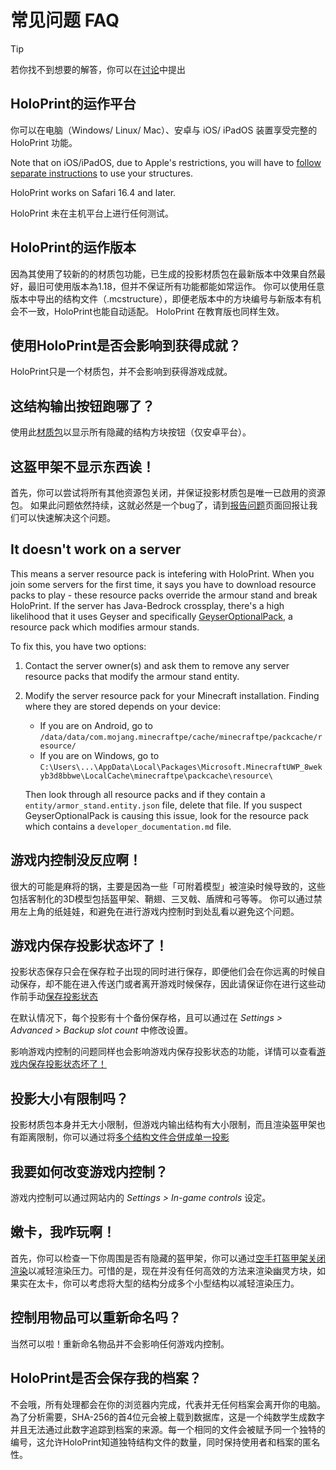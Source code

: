 # 常见问题 FAQ
> [!TIP]
> 若你找不到想要的解答，你可以在[讨论](https://github.com/SuperLlama88888/holoprint/discussions/new?category=q-a)中提出

## HoloPrint的运作平台
你可以在电脑（Windows/ Linux/ Mac）、安卓与 iOS/ iPadOS 装置享受完整的 HoloPrint 功能。

Note that on iOS/iPadOS, due to Apple's restrictions, you will have to [follow separate instructions](/creating-packs#ios-ipados) to use your structures.

HoloPrint works on Safari 16.4 and later.

HoloPrint 未在主机平台上进行任何测试。

## HoloPrint的运作版本
因為其使用了较新的的材质包功能，已生成的投影材质包在最新版本中效果自然最好，最旧可使用版本為1.18，但并不保证所有功能都能如常运作。
你可以使用任意版本中导出的结构文件（.mcstructure），即便老版本中的方块编号与新版本有机会不一致，HoloPrint也能自动适配。
HoloPrint 在教育版也同样生效。

## 使用HoloPrint是否会影响到获得成就？
HoloPrint只是一个材质包，并不会影响到获得游戏成就。

## 这结构输出按钮跑哪了？
使用此[材质包](https://holoprint-mc.github.io/exportbutton)以显示所有隐藏的结构方块按钮（仅安卓平台）。

## 这盔甲架不显示东西诶！
首先，你可以尝试将所有其他资源包关闭，并保证投影材质包是唯一已啟用的资源包。
如果此问题依然持续，这就必然是一个bug了，请到[报告问题](https://github.com/SuperLlama88888/holoprint/issues/new/choose)页面回报让我们可以快速解决这个问题。

## It doesn't work on a server
This means a server resource pack is intefering with HoloPrint. When you join some servers for the first time, it says you have to download resource packs to play - these resource packs override the armour stand and break HoloPrint. If the server has Java-Bedrock crossplay, there's a high likelihood that it uses Geyser and specifically [GeyserOptionalPack](https://geysermc.org/wiki/other/geyseroptionalpack), a resource pack which modifies armour stands.

To fix this, you have two options:
1. Contact the server owner(s) and ask them to remove any server resource packs that modify the armour stand entity.
2. Modify the server resource pack for your Minecraft installation. Finding where they are stored depends on your device:
   - If you are on Android, go to `/data/data/com.mojang.minecraftpe/cache/minecraftpe/packcache/resource/`
   - If you are on Windows, go to `C:\Users\...\AppData\Local\Packages\Microsoft.MinecraftUWP_8wekyb3d8bbwe\LocalCache\minecraftpe\packcache\resource\`

   Then look through all resource packs and if they contain a `entity/armor_stand.entity.json` file, delete that file. If you suspect GeyserOptionalPack is causing this issue, look for the resource pack which contains a `developer_documentation.md` file.

## 游戏内控制没反应啊！
很大的可能是麻将的锅，主要是因為一些「可附着模型」被渲染时候导致的，这些包括客制化的3D模型包括盔甲架、鞘翅、三叉戟、盾牌和弓等等。
你可以通过禁用左上角的纸娃娃，和避免在进行游戏内控制时到处乱看以避免这个问题。

## 游戏内保存投影状态坏了！
投影状态保存只会在保存粒子出现的同时进行保存，即便他们会在你远离的时候自动保存，却不能在进入传送门或者离开游戏时候保存，因此请保证你在进行这些动作前手动[保存投影状态](/hologram-controls#save-hologram-settings)

在默认情况下，每个投影有十个备份保存格，且可以通过在 _Settings > Advanced > Backup slot count_ 中修改设置。

影响游戏内控制的问题同样也会影响游戏内保存投影状态的功能，详情可以查看[游戏内保存投影状态坏了！](#游戏内控制没反应啊)

## 投影大小有限制吗？
投影材质包本身并无大小限制，但游戏内输出结构有大小限制，而且渲染盔甲架也有距离限制，你可以通过将[多个结构文件合併成单一投影](/hologram-controls#换个结构-change-structure)

## 我要如何改变游戏内控制？
游戏内控制可以通过网站内的 _Settings > In-game controls_ 设定。

## 嫩卡，我咋玩啊！
首先，你可以检查一下你周围是否有隐藏的盔甲架，你可以通过[空手打盔甲架关闭渲染](/punch-to-activate)以减轻渲染压力。可惜的是，现在并没有任何高效的方法来渲染幽灵方块，如果实在太卡，你可以考虑将大型的结构分成多个小型结构以减轻渲染压力。

## 控制用物品可以重新命名吗？
当然可以啦！重新命名物品并不会影响任何游戏内控制。

## HoloPrint是否会保存我的档案？
不会哦，所有处理都会在你的浏览器内完成，代表并无任何档案会离开你的电脑。
為了分析需要，SHA-256的首4位元会被上载到数据库，这是一个纯数学生成数字并且无法通过此数字追踪到档案的来源。每一个相同的文件会被赋予同一个独特的编号，这允许HoloPrint知道独特结构文件的数量，同时保持使用者和档案的匿名性。